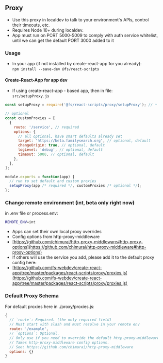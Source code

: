 ## Proxy

- Use this proxy in localdev to talk to your environment's APIs, control their timeouts, etc.
- Requires Node 10+ during localdev.
- App must run on PORT 5000-5009 to comply with auth service whitelist, until we can get the default PORT 3000 added to it

### Usage

- In your app (if not installed by create-react-app for you already):  
  `npm install --save-dev @fs/react-scripts`

#### Create-React-App for app dev

- If using create-react-app - based app, then in file:  
  `src/setupProxy.js`

```javascript
const setupProxy = require('@fs/react-scripts/proxy/setupProxy'); // ◠

// optional
const customProxies = [
  {
    route: '/service', // required
    options: {
      // all optional, have smart defaults already set
      target: 'https://beta.familysearch.org', // optional, default
      changeOrigin: true, // optional, default
      logLevel: 'debug', // optional, default
      timeout: 5000, // optional, default
    },
  },
];

module.exports = function(app) {
  // run to set default and custom proxies
  setupProxy(app /* required */, customProxies /* optional */);
};
```

### Change remote environment (int, beta only right now)

in .env file or process.env:

```sh
REMOTE_ENV=int
```

- Apps can set their own local proxy overrides
- Config options from http-proxy-middleware
- [https://github.com/chimurai/http-proxy-middleware#http-proxy-options](https://github.com/chimurai/http-proxy-middleware#http-proxy-options)
- If others will use the service you add, please add it to the default proxy config here:
- [https://github.com/fs-webdev/create-react-app/tree/master/packages/react-scripts/proxy/proxies.js](https://github.com/fs-webdev/create-react-app/tree/master/packages/react-scripts/proxy/proxies.js)

### Default Proxy Schema

For default proxies here in ./proxy/proxies.js:

```javascript
{
  // `route`: Required. (the only required field)
  // Must start with slash and must resolve in your remote env
  route: '/example',
  // `options`: Optional.
  // Only use if you need to override the default http-proxy-middleware config for this route
  // Takes http-proxy-middleware config options.
  // See: https://github.com/chimurai/http-proxy-middleware
  options: {}
}
```
